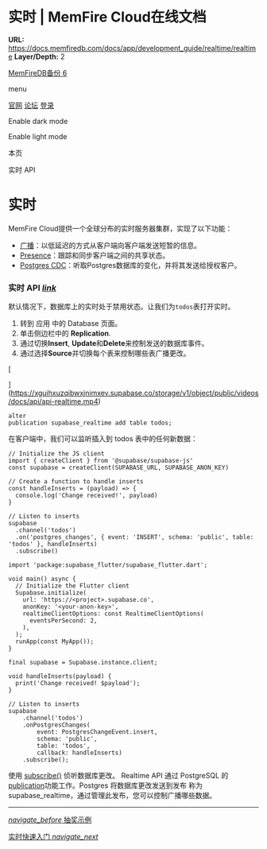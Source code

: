 # 实时 | MemFire Cloud在线文档

**URL:** https://docs.memfiredb.com/docs/app/development_guide/realtime/realtime
**Layer/Depth:** 2

[MemFireDB备份 6](/)

menu

[官网](https://memfiredb.com/)
[论坛](https://community.memfiredb.com/)
[登录](https://cloud.memfiredb.com/auth/login)

Enable dark mode

Enable light mode

本页

实时 API

# 实时

MemFire Cloud提供一个全球分布的实时服务器集群，实现了以下功能：

* [广播](/docs/app/development_guide/realtime/realtime/#broadcast)：以低延迟的方式从客户端向客户端发送短暂的信息。
* [Presence](/docs/app/development_guide/realtime/realtime/#presence)：跟踪和同步客户端之间的共享状态。
* [Postgres CDC](/docs/app/development_guide/realtime/realtime/#postgres-cdc)：听取Postgres数据库的变化，并将其发送给授权客户。

### 实时 API [*link*](#%e5%ae%9e%e6%97%b6-api)

默认情况下，数据库上的实时处于禁用状态。让我们为`todos`表打开实时。

1. 转到 应用 中的 Database 页面。
2. 单击侧边栏中的 **Replication**.
3. 通过切换**Insert**, **Update**和**Delete**来控制发送的数据库事件。
4. 通过选择**Source**并切换每个表来控制哪些表广播更改。

[

](https://xguihxuzqibwxjnimxev.supabase.co/storage/v1/object/public/videos/docs/api/api-realtime.mp4)

```
alter
publication supabase_realtime add table todos;
```

在客户端中，我们可以监听插入到 todos 表中的任何新数据：

```
// Initialize the JS client
import { createClient } from '@supabase/supabase-js'
const supabase = createClient(SUPABASE_URL, SUPABASE_ANON_KEY)

// Create a function to handle inserts
const handleInserts = (payload) => {
  console.log('Change received!', payload)
}

// Listen to inserts
supabase
  .channel('todos')
  .on('postgres_changes', { event: 'INSERT', schema: 'public', table: 'todos' }, handleInserts)
  .subscribe()
```

```
import 'package:supabase_flutter/supabase_flutter.dart';

void main() async {
  // Initialize the Flutter client
  Supabase.initialize(
    url: 'https://<project>.supabase.co',
    anonKey: '<your-anon-key>',
    realtimeClientOptions: const RealtimeClientOptions(
      eventsPerSecond: 2,
    ),
  );
  runApp(const MyApp());
}

final supabase = Supabase.instance.client;

void handleInserts(payload) {
  print('Change received! $payload');
}

// Listen to inserts
supabase
    .channel('todos')
    .onPostgresChanges(
        event: PostgresChangeEvent.insert,
        schema: 'public',
        table: 'todos',
        callback: handleInserts)
    .subscribe();
```

使用 [subscribe()](/docs/app/sdkdocs/javascript/realtime/subscribe/) 侦听数据库更改。
Realtime API 通过 PostgreSQL 的[publication](/docs/app/development_guide/database/setting/replication/#publications)功能工作。Postgres 将数据库更改发送到发布
称为supabase\_realtime，通过管理此发布，您可以控制广播哪些数据。

---

[*navigate\_before* 抽奖示例](/docs/app/development_guide/functions/functionexample/raffle/)

[实时快速入门 *navigate\_next*](/docs/app/development_guide/realtime/quickstart/)